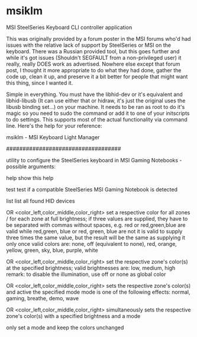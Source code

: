 # msiklm
MSI SteelSeries Keyboard CLI controller application

This was originally provided by a forum poster in the MSI forums who'd had
issues with the relative lack of support by SteelSeries or MSI on the 
keyboard.  There was a Russian provided tool, but this goes further and
while it's got issues (Shouldn't SEGFAULT from a non-privileged user)
it really, really DOES work as advertised.  Nowhere else except that 
forum post, I thought it more appropriate to do what they had done, gather
the code up, clean it up, and preserve it a bit better for people
that might want this thing, since I wanted it.

Simple in everything.  You must have the libhid-dev or it's equivalent
and libhid-libusb (It can use either that or hidraw, it's just the
original uses the libusb binding set...) on your machine.  It needs
to be ran as root to do it's magic so you need to sudo the command or
add it to one of your initscripts to do settings.  This supports most
of the actual functionality via command line.  Here's the help for your
reference:



msiklm - MSI Keyboard Light Manager

###################################


utility to configure the SteelSeries keyboard in MSI Gaming Notebooks - 
possible arguments:


help
    show this help


test
    test if a compatible SteelSeries MSI Gaming Notebook is detected


list
    list all found HID devices


<color> OR <color_left,color_middle,color_right>
    set a respective color for all zones / for each zone at full brightness;
    if three values are supplied, they have to be separated with commas without 
    spaces, e.g. red or red,green,blue are valid while red,green, blue or red, 
    green, blue are not it is valid to supply three times the same value, but 
    the result will be the same as supplying it only once valid colors are: none, 
    off (equivalent to none), red, orange, yellow, green, sky, blue, purple, white


<color> <brightness> OR <color_left,color_middle,color_right> <brightness>
    set the respective zone's color(s) at the specified brightness; valid brightnesses 
    are: low, medium, high remark: to disable the illumination, use off or none as 
    global color


<color> <mode> OR <color_left,color_middle,color_right> <mode>
    sets the respective zone's color(s) and active the specified mode
    mode is one of the following effects: normal, gaming, breathe, demo, wave


<color> <brightness> <mode> OR <color_left,color_middle,color_right> <brightness> <mode>
    simultaneously sets the respective zone's color(s) with a specified brightness and a mode


<mode>
    only set a mode and keep the colors unchanged

